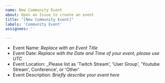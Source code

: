 ```yaml
---
name: New Community Event
about: Open an Issue to create an event
title: "[New Community Event]"
labels: 'Community Event'
assignees: ''

---
```


- Event Name: _Replace with an Event Title_
- Event Date: _Replace with the Date and Time of your event, please use UTC_
- Event Location: _Please list as 'Twitch Stream', 'User Group', 'Youtube Stream', Conference', or 'Other'
- Event Description: _Briefly describe your event here_
